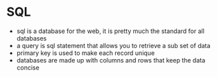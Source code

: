 # SQL
- sql is a database for the web, it is pretty much the standard for all databases
- a query is sql statement that allows you to retrieve a sub set of data
- primary key is used to make each record unique
- databases are made up with columns and rows that keep the data concise
